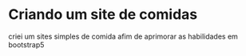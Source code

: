 # Criando um site de comidas

criei um sites simples de comida afim de aprimorar as habilidades em bootstrap5

